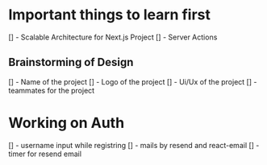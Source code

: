 # Important things to learn first

[] - Scalable Architecture for Next.js Project
[] - Server Actions

## Brainstorming of Design

[] - Name of the project
[] - Logo of the project
[] - Ui/Ux of the project
[] - teammates for the project

# Working on Auth

[] - username input while registring
[] - mails by resend and react-email
[] - timer for resend email

<!-- Will work on this -->
